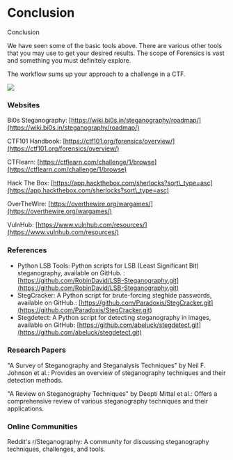 # Conclusion

Conclusion

We have seen some of the basic tools above. There are various other tools that you may use to get your desired results.  The scope of Forensics is vast and something you must definitely explore.&#x20;

The workflow sums up your approach to a challenge in a CTF.&#x20;

![](https://lh7-us.googleusercontent.com/docsz/AD\_4nXdGP-eASoI4\_y22mfwOImoJ\_CTRX4ezjFMCmG9KMJB6f53cEJdg7gcxnH\_dj7Wwmd2BYUDKxTRUxLmhSuGOkvvWOhWRFPutUV9mePWkNR8Lfn03UsAwPAOr01klDIdFYIP4hQnZ5jKpncCPu9FqvttusTq7?key=3tC4LW6BC-ghAujvhgrQ3Q)



### Websites

Bi0s Steganography: [https://wiki.bi0s.in/steganography/roadmap/](https://wiki.bi0s.in/steganography/roadmap/)

CTF101 Handbook: [https://ctf101.org/forensics/overview/](https://ctf101.org/forensics/overview/)

CTFlearn:  [https://ctflearn.com/challenge/1/browse](https://ctflearn.com/challenge/1/browse)

Hack The Box: [https://app.hackthebox.com/sherlocks?sort\_type=asc](https://app.hackthebox.com/sherlocks?sort\_type=asc)

OverTheWire: [https://overthewire.org/wargames/](https://overthewire.org/wargames/)

VulnHub: [https://www.vulnhub.com/resources/](https://www.vulnhub.com/resources/)

### References

* Python LSB Tools: Python scripts for LSB (Least Significant Bit) steganography, available on GitHub. : [https://github.com/RobinDavid/LSB-Steganography.git](https://github.com/RobinDavid/LSB-Steganography.git)
* StegCracker: A Python script for brute-forcing steghide passwords, available on GitHub.: [https://github.com/Paradoxis/StegCracker.git](https://github.com/Paradoxis/StegCracker.git)
* Stegdetect: A Python script for detecting steganography in images, available on GitHub: [https://github.com/abeluck/stegdetect.git](https://github.com/abeluck/stegdetect.git)

### Research Papers

"A Survey of Steganography and Steganalysis Techniques" by Neil F. Johnson et al.: Provides an overview of steganography techniques and their detection methods.

"A Review on Steganography Techniques" by Deepti Mittal et al.: Offers a comprehensive review of various steganography techniques and their applications.

### Online Communities

Reddit's r/Steganography: A community for discussing steganography techniques, challenges, and tools.
